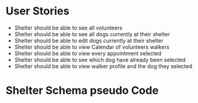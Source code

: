 # User Stories
- Shelter should be able to see all volunteers
- Shelter should be able to see all dogs currently at their shelter
- Shelter should be able to edit dogs currently at their shelter
- Shelter should be able to view Calendar of volunteers walkers
- Shelter should be able to view every appointment selected 
- Shelter should be able to see which dog have already been selected
- Shelter should be able to view walker profile and the dog they selected

# Shelter Schema pseudo Code